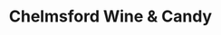 ---
title: "Chelmsford Wine & Candy"
url: /chelmsford/chelmsford-wine-und-candy/
shop: Lebensmittel
---